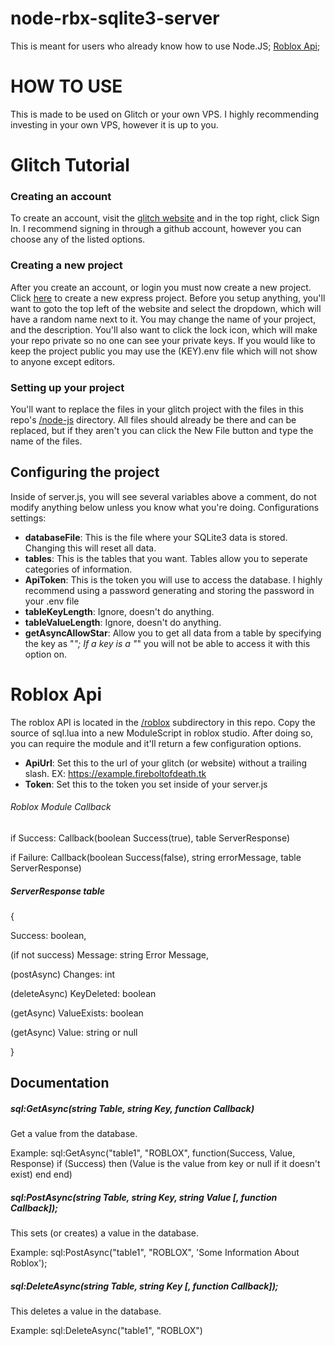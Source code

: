 # node-rbx-sqlite3-server
This is meant for users who already know how to use Node.JS;
[Roblox Api](#roblox-api);

# HOW TO USE
This is made to be used on Glitch or your own VPS. I highly recommending investing in your own VPS, however it is up to you.

# Glitch Tutorial
### Creating an account

To create an account, visit the [glitch website](https://glitch.com/) and in the top right, click Sign In. I recommend signing in through a github account, however you can choose any of the listed options.

### Creating a new project

After you create an account, or login you must now create a new project. Click [here](https://glitch.com/edit/#!/remix/hello-express) to create a new express project.
Before you setup anything, you'll want to goto the top left of the website and select the dropdown, which will have a random name next to it. You may change the name of your project, and the description. You'll also want to click the lock icon, which will make your repo private so no one can see your private keys. If you would like to keep the project public you may use the (KEY).env file which will not show to anyone except editors.

### Setting up your project

You'll want to replace the files in your glitch project with the files in this repo's [/node-js](https://github.com/Fireboltofdeath/node-rbx-sqlite3-server/tree/master/node-js) directory. All files should already be there and can be replaced, but if they aren't you can click the New File button and type the name of the files.

## Configuring the project

Inside of server.js, you will see several variables above a comment, do not modify anything below unless you know what you're doing.
Configurations settings:

- **databaseFile**: This is the file where your SQLite3 data is stored. Changing this will reset all data.
- **tables**: This is the tables that you want. Tables allow you to seperate categories of information.
- **ApiToken**: This is the token you will use to access the database. I highly recommend using a password generating and storing the password in your .env file
- **tableKeyLength**: Ignore, doesn't do anything.
- **tableValueLength**: Ignore, doesn't do anything.
- **getAsyncAllowStar**: Allow you to get all data from a table by specifying the key as "*"; If a key is a "*" you will not be able to access it with this option on.

# Roblox Api

The roblox API is located in the [/roblox](https://github.com/Fireboltofdeath/node-rbx-sqlite3-server/tree/master/roblox) subdirectory in this repo.
Copy the source of sql.lua into a new ModuleScript in roblox studio. After doing so, you can require the module and it'll return a few configuration options.
- **ApiUrl**: Set this to the url of your glitch (or website) without a trailing slash. EX: https://example.fireboltofdeath.tk
- **Token**: Set this to the token you set inside of your server.js

###### Roblox Module Callback
if Success: Callback(boolean Success(true), table ServerResponse)

if Failure: Callback(boolean Success(false), string errorMessage, table ServerResponse)

##### ServerResponse table
{

  Success: boolean,
  
  (if not success) Message: string Error Message,
  
  (postAsync) Changes: int
  
  (deleteAsync) KeyDeleted: boolean
  
  (getAsync) ValueExists: boolean
  
  (getAsync) Value: string or null
  
}

## Documentation



##### sql:GetAsync(string Table, string Key, function Callback)
Get a value from the database.

Example: sql:GetAsync("table1", "ROBLOX", function(Success, Value, Response) if (Success) then (Value is the value from key or null if it doesn't exist) end end)

##### sql:PostAsync(string Table, string Key, string Value \[, function Callback]);
This sets (or creates) a value in the database.

Example: sql:PostAsync("table1", "ROBLOX", 'Some Information About Roblox');

##### sql:DeleteAsync(string Table, string Key \[, function Callback]);
This deletes a value in the database.

Example: sql:DeleteAsync("table1", "ROBLOX")
